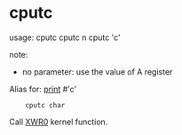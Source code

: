 # cputc

usage:
  cputc
  cputc n
  cputc 'c'

note:
- no parameter: use the value of A register

Alias for: [print](print) #'c'

```ca65
	cputc char
```

Call [XWR0](../../kernel/primitives/XWR0/) kernel function.
